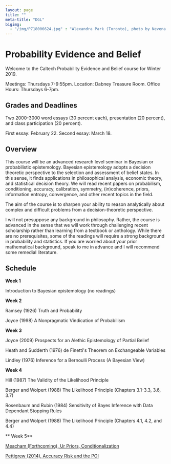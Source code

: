```yaml
---
layout: page 
title: ""
meta-title: "DGL"
bigimg:
  - "/img/P718006624.jpg" : "Alexandra Park (Toronto), photo by Nevena Novakovic (2017)"
---
```


# Probability Evidence and Belief 

Welcome to the Caltech Probability Evidence and Belief course for Winter 2019. 

Meetings: Thursdays 7-9:55pm. 
Location: Dabney Treasure Room.
Office Hours: Thursdays 6-7pm. 

## Grades and Deadlines 

Two 2000-3000 word essays (30 percent each), presentation (20 percent), and class participation (20 percent).

First essay: February 22. Second essay: March 18.

## Overview 

This course will be an advanced research level seminar in Bayesian or probabilistic epistemology. Bayesian epistemology adopts a decision theoretic perspective to the selection and assessment of belief states. In this sense, it finds applications in philosophical analysis, economic theory, and statistical decision theory. We will read recent papers on probabilism, conditioning, accuracy, calibration, symmetry, (in)coherence, priors, information entropy, convergence, and other recent topics in the field.

The aim of the course is to sharpen your ability to reason analytically about complex and difficult problems from a decision-theoretic perspective. 

I will not presuppose any background in philosophy. Rather, the course is advanced in the sense that we will work through challenging recent scholarship rather than learning from a textbook or anthology. While there are no prerequisites, some of the readings will require a strong background in probability and statistics. If you are worried about your prior mathematical background, speak to me in advance and I will recommend some remedial literature. 

## Schedule 

**Week 1**

Introduction to Bayesian epistemology (no readings) 


**Week 2**

Ramsey (1926) Truth and Probability 

Joyce (1998) A Nonpragmatic Vindication of Probabilism


**Week 3**

Joyce (2009) Prospects for an Alethic Epistemology of Partial Belief 

Heath and Sudderth (1976) de Finetti's Theorem on Exchangeable Variables

Lindley (1976) Inference for a Bernoulli Process (A Bayesian View)


**Week 4**

Hill (1987) The Validity of the Likelihood Principle 

Berger and Wolpert (1988) The Likelihood Principle (Chapters 3.1-3.3, 3.6, 3.7)

Rosenbaum and Rubin (1984) Sensitivity of Bayes Inference with Data Dependant Stopping Rules 

Berger and Wolpert (1988) The Likelihood Principle (Chapters 4.1, 4.2, and 4.4)

** Week 5**

[Meacham (Forthcoming), Ur Priors, Conditionalization](https://philpapers.org/archive/MEAUCA.pdf)

[Pettigrew (2014), Accuracy Risk and the POI](https://drive.google.com/file/d/0B-Gzj6gcSXKrU0hONEJhd09Fb2c/view)
